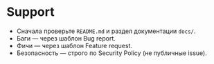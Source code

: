 # Support

- Сначала проверьте `README.md` и раздел документации `docs/`.
- Баги — через шаблон Bug report.
- Фичи — через шаблон Feature request.
- Безопасность — строго по Security Policy (не публичные issue).

